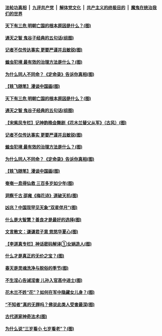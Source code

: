 

####  [法轮功真相](../../../../basic/blob/master/README.md?t=04301901) &nbsp;|&nbsp; [九评共产党](../../../../9ping.md/blob/master/README.md?t=04301901) &nbsp;|&nbsp; [解体党文化](../../../../jtdwh.md/blob/master/README.md?t=04301901)  &nbsp;|&nbsp; [共产主义的终极目的](../../../../gczydzjmd.md/blob/master/README.md?t=04301901) &nbsp;|&nbsp; [魔鬼在统治我们的世界](../../../../mgztzwmdsj.md/blob/master/README.md?t=04301901) 

#### [天下有三危 明朝亡国的根本原因是什么？(图)](../pages/p7/931538.md?t=04301901) 

#### [通天之智 鬼谷子经典的五句话(组图)](../pages/p7/931429.md?t=04301901) 

#### [记者不仅传达事实 更要严谨并且敏锐(图)](../pages/p7/931163.md?t=04301901) 

#### [蝗虫犯境 最有效的治理方法是什么？(图)](../pages/p7/931397.md?t=04301901) 

#### [为什么同人不同命？《定命录》告诉你真相(图)](../pages/p7/931426.md?t=04301901) 

#### [【轶飞随笔】漫谈中国画(图)](../pages/p7/931297.md?t=04301901) 

#### [天下有三危 明朝亡国的根本原因是什么？(图)](../pages/p7/931538.md?t=04301901) 

#### [通天之智 鬼谷子经典的五句话(组图)](../pages/p7/931429.md?t=04301901) 

#### [【宋紫凤专栏】记神韵晚会舞剧《花木兰替父从军》（古风）(图)](../pages/p7/931299.md?t=04301901) 

#### [记者不仅传达事实 更要严谨并且敏锐(图)](../pages/p7/931163.md?t=04301901) 

#### [蝗虫犯境 最有效的治理方法是什么？(图)](../pages/p7/931397.md?t=04301901) 

#### [为什么同人不同命？《定命录》告诉你真相(图)](../pages/p7/931426.md?t=04301901) 

#### [【轶飞随笔】漫谈中国画(图)](../pages/p7/931297.md?t=04301901) 

#### [奄奄一息得仙救 三百多岁如少年(图)](../pages/p7/931314.md?t=04301901) 

#### [洞察千古 邵雍《梅花诗》道破天机(图)](../pages/p7/931411.md?t=04301901) 

#### [凶兆？中国现罕见天象“双星伴月”(图)](../pages/p7/931270.md?t=04301901) 

#### [什么是大智慧？善良才是最好的选择(图)](../pages/p7/930754.md?t=04301901) 

#### [文言散文：谦谦君子意 悠悠华夏心(图)](../pages/p7/930575.md?t=04301901) 

#### [【李道真专栏】神话密码解译①女娲造人(图)](../pages/p7/931284.md?t=04301901) 

#### [什么才是真正的无价之宝？(图)](../pages/p7/930788.md?t=04301901) 

#### [春天是灵魂洗净与脱俗的季节(图)](../pages/p7/930581.md?t=04301901) 

#### [不生淫心告诫淫害 儿孙入官高中进士(图)](../pages/p7/931161.md?t=04301901) 

#### [花木兰不姓“花”？如何在军中隐藏女儿身？(图)](../pages/p7/930583.md?t=04301901) 

#### [“不知者”真的无罪吗？佛说此类人受害最深(图)](../pages/p7/930772.md?t=04301901) 

#### [古代道家神奇法术(图)](../pages/p7/930225.md?t=04301901) 

#### [为什么说“三岁看小 七岁看老”？(图)](../pages/p7/930321.md?t=04301901) 

